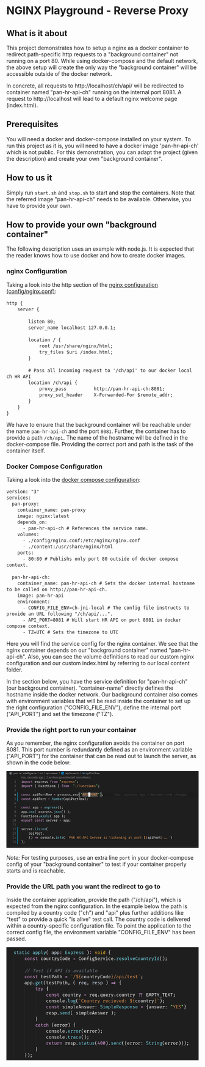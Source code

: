 NGINX Playground - Reverse Proxy
================================

## What is it about
This project demonstrates how to setup a nginx as a docker container to redirect path-specific 
http requests to a "background container" not running on a port 80.
While using docker-compose and the default network, the above setup will create the only way the "background container" will be accessible outside of the docker network.

In concrete, all requests to http://localhost/ch/api/ will be redirected to container named "pan-hr-api-ch" running on the internal port 8081. A request to http://localhost will lead to a default nginx welcome page (index.html).

## Prerequisites
You will need a docker and docker-compose installed on your system.
To run this project as it is, you will need to have a docker image 'pan-hr-api-ch' which is not 
public. For this demonstration, you can adapt the project (given the description) and create your own "background container".

## How to us it
Simply run `start.sh` and `stop.sh` to start and stop the containers. Note that the referred image "pan-hr-api-ch" needs to be available. Otherwise, you have to provide your own.

## How to provide your own "background container"
The following description uses an example with node.js. It is expected that the reader knows how to use docker and how to create docker images.

### nginx Configuration
Taking a look into the http section of the [nginx configuration (config/nginx.conf)](/config/nginx.conf):

```
http {
	server {

		listen 80;
		server_name localhost 127.0.0.1;

		location / {
			root /usr/share/nginx/html;
			try_files $uri /index.html;
		}
		
		# Pass all incoming request to '/ch/api' to our docker local ch HR API
		location /ch/api {
			proxy_pass			http://pan-hr-api-ch:8081;
			proxy_set_header	X-Forwarded-For $remote_addr;
		}
	}
}
```
We have to ensure that the background container will be reachable under the name `pan-hr-api-ch` and 
the port `8081`. Further, the container has to provide a path `/ch/api`.
The name of the hostname will be defined in the docker-compose file. Providing the correct port and path is the task of the container itself.


### Docker Compose Configuration
Taking a look into the [docker compose configuration](docker-compose.yml):
```
version: "3"
services:
  pan-proxy:
    container_name: pan-proxy
    image: nginx:latest
    depends_on:
      - pan-hr-api-ch # References the service name.
    volumes:
      - ./config/nginx.conf:/etc/nginx/nginx.conf
      - ./content:/usr/share/nginx/html
    ports:
      - 80:80 # Publishs only port 80 outside of docker compose context.

  pan-hr-api-ch:
    container_name: pan-hr-api-ch # Sets the docker internal hostname to be called on http://pan-hr-api-ch.
    image: pan-hr-api
    environment:
      - CONFIG_FILE_ENV=ch-jni-local # The config file instructs to provide an URL following "/ch/api/...".
      - API_PORT=8081 # Will start HR API on port 8081 in docker compose context.
      - TZ=UTC # Sets the timezone to UTC
```
Here you will find the service config for the nginx container. We see that the nginx container depends on our "background container" named "pan-hr-api-ch". Also, you can see the volume definitions to read our custom nginx configuration and our custom index.html by referring to our local content folder.

In the section below, you have the service definition for "pan-hr-api-ch" (our background container).
"container-name" directly defines the hostname inside the docker network.
Our background container also comes with environment variables that will be read inside the container to set up the right configuration ("CONFIG_FILE_ENV"), define the internal port ("API_PORT") and set the timezone ("TZ").


### Provide the right port to run your container
As you remember, the nginx configuration avoids the container on port 8081. This port number is redundantly defined as an environment variable ("API_PORT") for the container that can be read out to launch the server, as shown in the code below: 

![Providing the correct port](/images/code_port.png)

*Note:* For testing purposes, use an extra line `port` in your docker-compose config of your "background container" to test if your container properly starts and is reachable.

### Provide the URL path you want the redirect to go to
Inside the container application, provide the path ("/ch/api"), which is expected from the nginx configuration. 
In the example below the path is compiled by a country code ("ch") and "api" plus further additions like "test" to provide a quick "is alive" test call. The country code is delivered within a country-specific configuration file. To point the application to the correct config file, the environment variable "CONFIG_FILE_ENV" has been passed.

![Providing the correct path](/images/code_path.png)